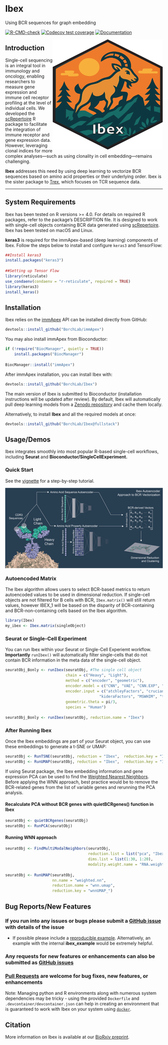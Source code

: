 # Ibex

Using BCR sequences for graph embedding

<!-- badges: start -->
[![R-CMD-check](https://github.com/BorchLab/Ibex/actions/workflows/R-CMD-check.yaml/badge.svg)](https://github.com/BorchLab/Ibex/actions/workflows/R-CMD-check.yaml)
[![Codecov test coverage](https://codecov.io/gh/BorchLab/Ibex/graph/badge.svg)](https://app.codecov.io/gh/BorchLab/Ibex?branch=master)
[![Documentation](https://img.shields.io/badge/docs-stable-blue.svg)](https://www.borch.dev/uploads/screpertoire/articles/ibex)
<!-- badges: end -->

<img align="right" src="https://github.com/BorchLab/Ibex/blob/main/www/ibex_hex.png" width="352" height="352" alt="Ibex Logo">

## Introduction

Single-cell sequencing is an integral tool in immunology and oncology, enabling researchers to measure gene expression and immune cell receptor profiling at the level of individual cells. We developed the [scRepertoire](https://github.com/BorchLab/scRepertoire) R package to facilitate the integration of immune receptor and gene expression data. However, leveraging clonal indices for more complex analyses—such as using clonality in cell embedding—remains challenging.

**Ibex** addresses this need by using deep learning to vectorize BCR sequences based on amino acid properties or their underlying order. Ibex is the sister package to [Trex](https://github.com/BorchLab/Trex), which focuses on TCR sequence data.

---

## System Requirements

Ibex has been tested on R versions >= 4.0. For details on required R packages, refer to the package’s DESCRIPTION file. It is designed to work with single-cell objects containing BCR data generated using [scRepertoire](https://github.com/BorchLab/scRepertoire). Ibex has been tested on macOS and Linux.

**keras3** is required for the immApex-based (deep learning) components of Ibex. Follow the steps below to install and configure `keras3` and TensorFlow:

```r
##Install keras3
install.packages("keras3")

##Setting up Tensor Flow
library(reticulate)
use_condaenv(condaenv = "r-reticulate", required = TRUE)
library(keras3)
install_keras()
```

## Installation

Ibex relies on the [immApex](https://github.com/BorchLab/immApex) API can be installed directly from GitHub:

```r
devtools::install_github("BorchLab/immApex")
```

You may also install immApex from Bioconductor:

```r
if (!require("BiocManager", quietly = TRUE))
    install.packages("BiocManager")

BiocManager::install("immApex")
```

After immApex installation, you can install Ibex with:

```r
devtools::install_github("BorchLab/Ibex")
```

The main version of Ibex is submitted to Bioconductor (installation instructions will be updated after review). By default, Ibex will automatically pull deep learning models from a [Zenodo repository](https://zenodo.org/records/14919286) and cache them locally.

Alternatively, to install **Ibex** and all the required models at once:

```r
devtools::install_github("BorchLab/Ibex@fullstack")
```

## Usage/Demos

Ibex integrates smoothly into most popular R-based single-cell workflows, including **Seurat** and **Bioconductor/SingleCellExperiment.**

### Quick Start

See the [vignette](https://www.borch.dev/uploads/screpertoire/articles/ibex) for a step-by-step tutorial.

<img align="center" src="https://github.com/BorchLab/Ibex/blob/main/www/graphicalAbstract.png" alt="graphical abstract">

### Autoencoded Matrix

The Ibex algorithm allows users to select BCR-based metrics to return autoencoded values to be used in dimensional reduction. If single-cell objects are not filtered for B cells with BCR,  `Ibex.matrix()` will still return values, however IBEX_1 will be based on the disparity of BCR-containing and BCR-non-containing cells based on the Ibex algorithm.

```r
library(Ibex)
my_ibex <- Ibex.matrix(singleObject)
```

### Seurat or Single-Cell Experiment

You can run Ibex within your Seurat or Single-Cell Experiemt workflow. **Importantly** `runIbex()` will automatically filter single-cells that do not contain BCR information in the meta data of the single-cell object.

```r
seuratObj_Bonly <- runIbex(seuratObj, #The single cell object
                           chain = c("Heavy", "Light"),                                       # "Heavy" or "Light"
                           method = c("encoder", "geometric"),                                # Use deep learning "encoder" or "geometric" transformation
                           encoder.model = c("CNN", "VAE", "CNN.EXP", "VAE.EXP"),             # Types of Deep Learning Models
                           encoder.input = c("atchleyFactors", "crucianiProperties", 
                                          "kideraFactors", "MSWHIM", "tScales", "OHE"),       # Method of Encoding
                           geometric.theta = pi/3,                                            # theta for Geometric Encoding
                           species = "Human")                                                 # "Mouse" or "Human"
                   
seuratObj_Bonly <- runIbex(seuratObj, reduction.name = "Ibex")
```

### After Running Ibex

Once the Ibex embeddings are part of your Seurat object, you can use these embeddings to generate a t-SNE or UMAP:

```r
seuratObj <- RunTSNE(seuratObj, reduction = "Ibex",  reduction.key = "Ibex_")
seuratObj <- RunUMAP(seuratObj, reduction = "Ibex",  reduction.key = "Ibex_")
```

If using Seurat package, the Ibex embedding information and gene expression PCA can be used to find the [Weighted Nearest Neighbors](https://pubmed.ncbi.nlm.nih.gov/34062119/). Before applying the WNN approach, best practice would be to remove the BCR-related genes from the list of variable genes and rerunning the PCA analysis.

#### Recalculate PCA without BCR genes with quietBCRgenes() function in Ibex

```r
seuratObj <- quietBCRgenes(seuratObj)
seuratObj <- RunPCA(seuratObj)
```

#### Running WNN approach

```r
seuratObj <- FindMultiModalNeighbors(seuratObj, 
                                     reduction.list = list("pca", "Ibex"), 
                                     dims.list = list(1:30, 1:20), 
                                     modality.weight.name = "RNA.weight")
                                     
seuratObj <- RunUMAP(seuratObj, 
                     nn.name = "weighted.nn", 
                     reduction.name = "wnn.umap", 
                     reduction.key = "wnnUMAP_")
```

## Bug Reports/New Features

### If you run into any issues or bugs please submit a [GitHub issue](https://github.com/BorchLab/Ibex/issues) with details of the issue

- If possible please include a [reproducible example](https://reprex.tidyverse.org/).
Alternatively, an example with the internal **ibex_example** would
be extremely helpful.

### Any requests for new features or enhancements can also be submitted as [GitHub issues](https://github.com/BorchLab/Ibex/issues)

### [Pull Requests](https://github.com/BorchLab/Ibex/pulls) are welcome for bug fixes, new features, or enhancements

Note: Managing python and R environments along with numerous system dependencies may be tricky - using the provided `Dockerfile` and `.devcontainer/devcontainer.json` can help in creating an environment that is guaranteed to work with Ibex on your system using [`docker`](https://www.docker.com/).

## Citation

More information on Ibex is available at our [BioRxiv preprint](https://www.biorxiv.org/content/10.1101/2022.11.09.515787v2).
